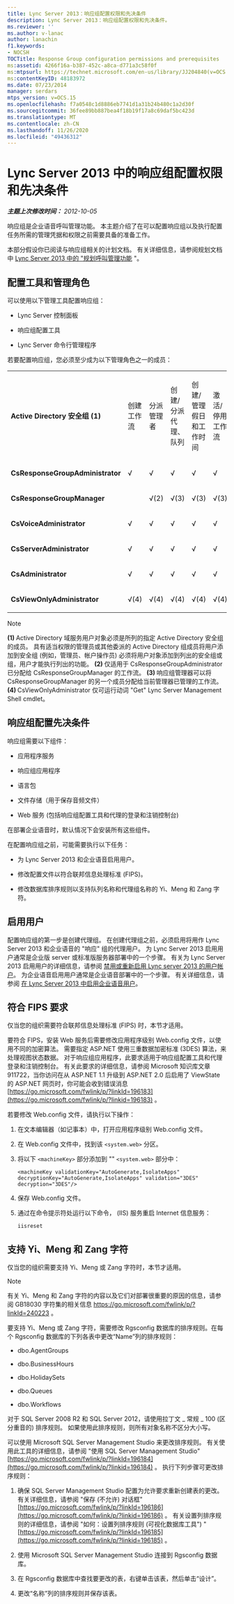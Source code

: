 ```yaml
---
title: Lync Server 2013：响应组配置权限和先决条件
description: Lync Server 2013：响应组配置权限和先决条件。
ms.reviewer: ''
ms.author: v-lanac
author: lanachin
f1.keywords:
- NOCSH
TOCTitle: Response Group configuration permissions and prerequisites
ms:assetid: 4266f16a-b387-452c-a8ca-d771a3c58f0f
ms:mtpsurl: https://technet.microsoft.com/en-us/library/JJ204840(v=OCS.15)
ms:contentKeyID: 48183972
ms.date: 07/23/2014
manager: serdars
mtps_version: v=OCS.15
ms.openlocfilehash: f7a0548c1d8886eb7741d1a31b24b480c1a2d30f
ms.sourcegitcommit: 36fee89bb887bea4f18b19f17a8c69daf5bc423d
ms.translationtype: MT
ms.contentlocale: zh-CN
ms.lasthandoff: 11/26/2020
ms.locfileid: "49436312"
---
```

# <a name="response-group-configuration-permissions-and-prerequisites-in-lync-server-2013"></a>Lync Server 2013 中的响应组配置权限和先决条件

<div data-xmlns="http://www.w3.org/1999/xhtml">

<div class="topic" data-xmlns="http://www.w3.org/1999/xhtml" data-msxsl="urn:schemas-microsoft-com:xslt" data-cs="https://msdn.microsoft.com/">

<div data-asp="https://msdn2.microsoft.com/asp">



</div>

<div id="mainSection">

<div id="mainBody">

<span> </span>

_**主题上次修改时间：** 2012-10-05_

响应组是企业语音呼叫管理功能。 本主题介绍了在可以配置响应组以及执行配置任务所需的管理凭据和权限之前需要具备的准备工作。

本部分假设你已阅读与响应组相关的计划文档。 有关详细信息，请参阅规划文档中 [Lync Server 2013 中的 "规划呼叫管理功能](lync-server-2013-planning-for-call-management-features.md) "。

<div>

## <a name="configuration-tools-and-administrative-roles"></a>配置工具和管理角色

可以使用以下管理工具配置响应组：

  - Lync Server 控制面板

  - 响应组配置工具

  - Lync Server 命令行管理程序

若要配置响应组，您必须至少成为以下管理角色之一的成员：


<table style="width:100%;">
<colgroup>
<col style="width: 14%" />
<col style="width: 14%" />
<col style="width: 14%" />
<col style="width: 14%" />
<col style="width: 14%" />
<col style="width: 14%" />
<col style="width: 14%" />
</colgroup>
<tbody>
<tr class="odd">
<td><p><strong>Active Directory 安全组 (1)</strong></p></td>
<td><p>创建工作流</p></td>
<td><p>分派管理者</p></td>
<td><p>创建/分派代理、队列</p></td>
<td><p>创建/管理假日和工作时间</p></td>
<td><p>激活/停用工作流</p></td>
<td><p>配置工作流（IVR 或智能寻线）</p></td>
</tr>
<tr class="even">
<td><p><strong>CsResponseGroupAdministrator</strong></p></td>
<td><p>√</p></td>
<td><p>√</p></td>
<td><p>√</p></td>
<td><p>√</p></td>
<td><p>√</p></td>
<td><p>√</p></td>
</tr>
<tr class="odd">
<td><p><strong>CsResponseGroupManager</strong></p></td>
<td> </td>
<td><p>√(2)</p></td>
<td><p>√(3)</p></td>
<td><p>√(3)</p></td>
<td><p>√(3)</p></td>
<td><p>√(3)</p></td>
</tr>
<tr class="even">
<td><p><strong>CsVoiceAdministrator</strong></p></td>
<td><p>√</p></td>
<td><p>√</p></td>
<td><p>√</p></td>
<td><p>√</p></td>
<td><p>√</p></td>
<td><p>√</p></td>
</tr>
<tr class="odd">
<td><p><strong>CsServerAdministrator</strong></p></td>
<td><p>√</p></td>
<td><p>√</p></td>
<td><p>√</p></td>
<td><p>√</p></td>
<td><p>√</p></td>
<td><p>√</p></td>
</tr>
<tr class="even">
<td><p><strong>CsAdministrator</strong></p></td>
<td><p>√</p></td>
<td><p>√</p></td>
<td><p>√</p></td>
<td><p>√</p></td>
<td><p>√</p></td>
<td><p>√</p></td>
</tr>
<tr class="odd">
<td><p><strong>CsViewOnlyAdministrator</strong></p></td>
<td><p>√(4)</p></td>
<td><p>√(4)</p></td>
<td><p>√(4)</p></td>
<td><p>√(4)</p></td>
<td><p>√(4)</p></td>
<td><p>√(4)</p></td>
</tr>
</tbody>
</table>


<div>


> [!NOTE]  
> <STRONG> (1) </STRONG> Active Directory 域服务用户对象必须是所列的指定 Active Directory 安全组的成员。 具有适当权限的管理员或其他委派的 Active Directory 组成员将用户添加到安全组 (例如，管理员、帐户操作员) 必须将用户对象添加到列出的安全组或组，用户才能执行列出的功能。 <STRONG> (2) </STRONG> 仅适用于 CsResponseGroupAdministrator 已分配给 CsResponseGroupManager 的工作流。 <STRONG> (3) </STRONG> 响应组管理器可以将 CsResponseGroupManager 的另一个成员分配给当前管理器已管理的工作流。 <STRONG> (4) </STRONG> CsViewOnlyAdministrator 仅可运行动词 "Get" Lync Server Management Shell cmdlet。



</div>

</div>

<div>

## <a name="response-group-configuration-prerequisites"></a>响应组配置先决条件

响应组需要以下组件：

  - 应用程序服务

  - 响应组应用程序

  - 语言包

  - 文件存储（用于保存音频文件）

  - Web 服务 (包括响应组配置工具和代理的登录和注销控制台) 

在部署企业语音时，默认情况下会安装所有这些组件。

在配置响应组之前，可能需要执行以下任务：

  - 为 Lync Server 2013 和企业语音启用用户。

  - 修改配置文件以符合联邦信息处理标准 (FIPS)。

  - 修改数据库排序规则以支持队列名称和代理组名称的 Yi、Meng 和 Zang 字符。

<div>

## <a name="enabling-users"></a>启用用户

配置响应组的第一步是创建代理组。 在创建代理组之前，必须启用将用作 Lync Server 2013 和企业语音的 "响应" 组的代理用户。 为 Lync Server 2013 启用用户通常是企业版 server 或标准版服务器部署中的一个步骤。 有关为 Lync Server 2013 启用用户的详细信息，请参阅 [禁用或重新启用 Lync server 2013 的用户帐户](lync-server-2013-disable-or-re-enable-user-account-for-lync-server.md)。 为企业语音启用用户通常是企业语音部署中的一个步骤。 有关详细信息，请参阅 [在 Lync Server 2013 中启用企业语音用户](lync-server-2013-enable-users-for-enterprise-voice.md)。

</div>

<div>

## <a name="complying-with-fips-requirements"></a>符合 FIPS 要求

仅当您的组织需要符合联邦信息处理标准 (FIPS) 时，本节才适用。

要符合 FIPS，安装 Web 服务后需要修改应用程序级别 Web.config 文件，以使用不同的加密算法。 需要指定 ASP.NET 使用三重数据加密标准 (3DES) 算法，来处理视图状态数据。 对于响应组应用程序，此要求适用于响应组配置工具和代理登录和注销控制台。 有关此要求的详细信息，请参阅 Microsoft 知识库文章911722，当你访问在从 ASP.NET 1.1 升级到 ASP.NET 2.0 后启用了 ViewState 的 ASP.NET 网页时，你可能会收到错误消息 [https://go.microsoft.com/fwlink/p/?linkId=196183](https://go.microsoft.com/fwlink/p/?linkid=196183) 。

若要修改 Web.config 文件，请执行以下操作：

1.  在文本编辑器（如记事本）中，打开应用程序级别 Web.config 文件。

2.  在 Web.config 文件中，找到该 `<system.web>` 分区。

3.  将以下 `<machineKey>` 部分添加到 "" `<system.web>` 部分中：
    
        <machineKey validationKey="AutoGenerate,IsolateApps" decryptionKey="AutoGenerate,IsolateApps" validation="3DES" decryption="3DES"/>

4.  保存 Web.config 文件。

5.  通过在命令提示符处运行以下命令， (IIS) 服务重启 Internet 信息服务：
    
        iisreset

</div>

<div>

## <a name="supporting-yi-meng-and-zang-characters"></a>支持 Yi、Meng 和 Zang 字符

仅当您的组织需要支持 Yi、Meng 或 Zang 字符时，本节才适用。

<div>


> [!NOTE]  
> 有关 Yi、Meng 和 Zang 字符的内容以及它们对部署很重要的原因的信息，请参阅 GB18030 字符集的相关信息 <A href="https://go.microsoft.com/fwlink/p/?linkid=240223">https://go.microsoft.com/fwlink/p/?linkId=240223</A> 。



</div>

要支持 Yi、Meng 或 Zang 字符，需要修改 Rgsconfig 数据库的排序规则。在每个 Rgsconfig 数据库的下列各表中更改“Name”列的排序规则：

  - dbo.AgentGroups

  - dbo.BusinessHours

  - dbo.HolidaySets

  - dbo.Queues

  - dbo.Workflows

对于 SQL Server 2008 R2 和 SQL Server 2012，请使用拉丁文 \_ 常规 \_ 100 (区分重音的) 排序规则。 如果使用此排序规则，则所有对象名称不区分大小写。

可以使用 Microsoft SQL Server Management Studio 来更改排序规则。 有关使用此工具的详细信息，请参阅 "使用 SQL Server Management Studio" [https://go.microsoft.com/fwlink/p/?linkId=196184](https://go.microsoft.com/fwlink/p/?linkid=196184) 。 执行下列步骤可更改排序规则：

1.  确保 SQL Server Management Studio 配置为允许要求重新创建表的更改。 有关详细信息，请参阅 "保存 (不允许) 对话框" [https://go.microsoft.com/fwlink/p/?linkId=196186](https://go.microsoft.com/fwlink/p/?linkid=196186) 。 有关设置列排序规则的详细信息，请参阅 "如何：设置列排序规则 (可视化数据库工具") " [https://go.microsoft.com/fwlink/p/?linkId=196185](https://go.microsoft.com/fwlink/p/?linkid=196185) 。

2.  使用 Microsoft SQL Server Management Studio 连接到 Rgsconfig 数据库。

3.  在 Rgsconfig 数据库中查找要更改的表，右键单击该表，然后单击“设计”。

4.  更改“名称”列的排序规则并保存该表。

</div>

</div>

</div>

<span> </span>

</div>

</div>

</div>

